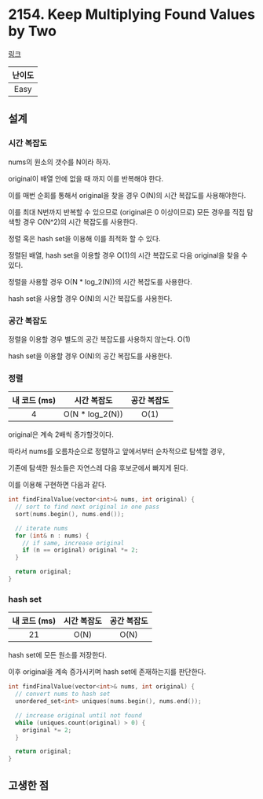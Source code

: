 # 2154. Keep Multiplying Found Values by Two

[링크](https://leetcode.com/problems/keep-multiplying-found-values-by-two/)

| 난이도 |
| :----: |
|  Easy  |

## 설계

### 시간 복잡도

nums의 원소의 갯수를 N이라 하자.

original이 배열 안에 없을 때 까지 이를 반복해야 한다.

이를 매번 순회를 통해서 original을 찾을 경우 O(N)의 시간 복잡도를 사용해야한다.

이를 최대 N번까지 반복할 수 있으므로 (original은 0 이상이므로) 모든 경우를 직접 탐색할 경우 O(N^2)의 시간 복잡도를 사용한다.

정렬 혹은 hash set을 이용해 이를 최적화 할 수 있다.

정렬된 배열, hash set을 이용할 경우 O(1)의 시간 복잡도로 다음 original을 찾을 수 있다.

정렬을 사용할 경우 O(N \* log_2(N))의 시간 복잡도를 사용한다.

hash set을 사용할 경우 O(N)의 시간 복잡도를 사용한다.

### 공간 복잡도

정렬을 이용할 경우 별도의 공간 복잡도를 사용하지 않는다. O(1)

hash set을 이용할 경우 O(N)의 공간 복잡도를 사용한다.

### 정렬

| 내 코드 (ms) |   시간 복잡도    | 공간 복잡도 |
| :----------: | :--------------: | :---------: |
|      4       | O(N \* log_2(N)) |    O(1)     |

original은 계속 2배씩 증가할것이다.

따라서 nums를 오름차순으로 정렬하고 앞에서부터 순차적으로 탐색할 경우,

기존에 탐색한 원소들은 자연스레 다음 후보군에서 빠지게 된다.

이를 이용해 구현하면 다음과 같다.

```cpp
int findFinalValue(vector<int>& nums, int original) {
  // sort to find next original in one pass
  sort(nums.begin(), nums.end());

  // iterate nums
  for (int& n : nums) {
    // if same, increase original
    if (n == original) original *= 2;
  }

  return original;
}
```

### hash set

| 내 코드 (ms) | 시간 복잡도 | 공간 복잡도 |
| :----------: | :---------: | :---------: |
|      21      |    O(N)     |    O(N)     |

hash set에 모든 원소를 저장한다.

이후 original을 계속 증가시키며 hash set에 존재하는지를 판단한다.

```cpp
int findFinalValue(vector<int>& nums, int original) {
  // convert nums to hash set
  unordered_set<int> uniques(nums.begin(), nums.end());

  // increase original until not found
  while (uniques.count(original) > 0) {
    original *= 2;
  }

  return original;
}
```

## 고생한 점
